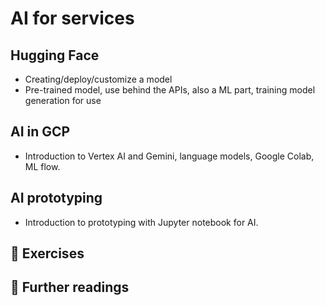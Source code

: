#  AI for services 

## Hugging Face
- Creating/deploy/customize a model
- Pre-trained model, use behind the APIs, also a ML part, training model generation for use

## AI in GCP
- Introduction to Vertex AI and Gemini, language models, Google Colab, ML flow.

## AI prototyping 
- Introduction to prototyping with Jupyter notebook for AI.

## 🧪 Exercises

## 📖 Further readings
